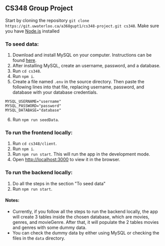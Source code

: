 ## CS348 Group Project
Start by cloning the repository `git clone https://git.uwaterloo.ca/a368gupt1/cs348-project.git cs348`. Make sure you have [Node.js](https://nodejs.org/en/download/) installed

### To seed data:
1. Download and install MySQL on your computer. Instructions can be found [here](https://dev.mysql.com/doc/refman/8.0/en/installing.html).
2. After installing MySQL, create an username, password, and a database.
3. Run `cd cs348`.
4. Run `npm i`.
5. Create a file named `.env` in the source directory. Then paste the following lines into that file, replacing username, password, and database with your database credentials.
```
MYSQL_USERNAME="username"
MYSQL_PASSWORD="password"
MYSQL_DATABASE="database"
```
6. Run `npm run seedData`.

### To run the frontend locally:
1. Run `cd cs348/client`.
2. Run `npm i`.
3. Run `npm run start`. This will run the app in the development mode.
4. Open [http://localhost:3000](http://localhost:3000) to view it in the browser.

### To run the backend locally:
1. Do all the steps in the section "To seed data"
2. Run `npm run start`.

#### Notes:
- Currently, if you follow all the steps to run the backend locally, the app will create 3 tables inside the chosen database, which are movies, genres, and movieGenre. After that, it will populate the 2 tables movies and genres with some dummy data.
- You can check the dummy data by either using MySQL or checking the files in the `data` directory.
